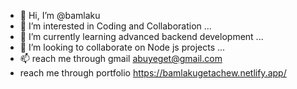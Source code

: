 - 👋 Hi, I’m @bamlaku
- 👀 I’m interested in Coding and Collaboration ...
- 🌱 I’m currently learning advanced backend development ...
- 💞️ I’m looking to collaborate on Node js projects ...
- 📫 reach me through gmail abuyeget@gmail.com
-    reach me through portfolio https://bamlakugetachew.netlify.app/

<!---
bamlakugetachew1/bamlakugetachew1 is a ✨ special ✨ repository because its `README.md` (this file) appears on your GitHub profile.
You can click the Preview link to take a look at your changes.
--->
